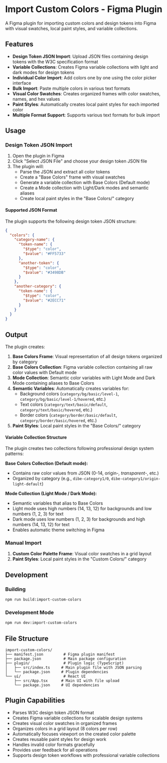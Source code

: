 # Import Custom Colors - Figma Plugin

A Figma plugin for importing custom colors and design tokens into Figma with visual swatches, local paint styles, and variable collections.

## Features

- **Design Token JSON Import**: Upload JSON files containing design tokens with the W3C specification format
- **Variable Collections**: Creates Figma variable collections with light and dark modes for design tokens
- **Individual Color Import**: Add colors one by one using the color picker interface
- **Bulk Import**: Paste multiple colors in various text formats
- **Visual Color Swatches**: Creates organized frames with color swatches, names, and hex values
- **Paint Styles**: Automatically creates local paint styles for each imported color
- **Multiple Format Support**: Supports various text formats for bulk import

## Usage

### Design Token JSON Import
1. Open the plugin in Figma
2. Click "Select JSON File" and choose your design token JSON file
3. The plugin will:
   - Parse the JSON and extract all color tokens
   - Create a "Base Colors" frame with visual swatches
   - Generate a variable collection with Base Colors (Default mode)
   - Create a Mode collection with Light/Dark modes and semantic aliases
   - Create local paint styles in the "Base Colors/" category

#### Supported JSON Format
The plugin supports the following design token JSON structure:
```json
{
  "colors": {
    "category-name": {
      "token-name": {
        "$type": "color",
        "$value": "#FF5733"
      },
      "another-token": {
        "$type": "color",
        "$value": "#3498DB"
      }
    },
    "another-category": {
      "token-name": {
        "$type": "color",
        "$value": "#2ECC71"
      }
    }
  }
}
```

## Output

The plugin creates:

1. **Base Colors Frame**: Visual representation of all design tokens organized by category
2. **Base Colors Collection**: Figma variable collection containing all raw color values with Default mode
3. **Mode Collection**: Semantic color variables with Light Mode and Dark Mode containing aliases to Base Colors
4. **Semantic Variables**: Automatically creates variables for:
   - Background colors (`category/bg/basic/level-1`, `category/bg/basic/level-1/hovered`, etc.)
   - Text colors (`category/text/basic/default`, `category/text/basic/hovered`, etc.) 
   - Border colors (`category/border/basic/default`, `category/border/basic/hovered`, etc.)
5. **Paint Styles**: Local paint styles in the "Base Colors/" category

#### Variable Collection Structure
The plugin creates two collections following professional design system patterns:

**Base Colors Collection (Default mode):**
- Contains raw color values from JSON (0-14, origin-*, transparent-*, etc.)
- Organized by category (e.g., `dibe-category1/0`, `dibe-category1/origin-light-default`)

**Mode Collection (Light Mode / Dark Mode):**
- Semantic variables that alias to Base Colors
- Light mode uses high numbers (14, 13, 12) for backgrounds and low numbers (1, 2, 3) for text
- Dark mode uses low numbers (1, 2, 3) for backgrounds and high numbers (14, 13, 12) for text
- Enables automatic theme switching in Figma

### Manual Import
1. **Custom Color Palette Frame**: Visual color swatches in a grid layout
2. **Paint Styles**: Local paint styles in the "Custom Colors/" category

## Development

### Building
```bash
npm run build:import-custom-colors
```

### Development Mode
```bash
npm run dev:import-custom-colors
```

## File Structure

```
import-custom-colors/
├── manifest.json         # Figma plugin manifest
├── package.json          # Main package configuration
├── plugin/               # Plugin logic (TypeScript)
│   ├── src/index.ts     # Main plugin file with JSON parsing
│   └── package.json     # Plugin dependencies
└── ui/                   # React UI
    ├── src/App.tsx      # Main UI with file upload
    └── package.json     # UI dependencies
```

## Plugin Capabilities

- Parses W3C design token JSON format
- Creates Figma variable collections for scalable design systems
- Creates visual color swatches in organized frames
- Organizes colors in a grid layout (8 colors per row)
- Automatically focuses viewport on the created color palette
- Creates reusable paint styles for design work
- Handles invalid color formats gracefully
- Provides user feedback for all operations
- Supports design token workflows with professional variable collections